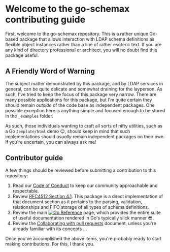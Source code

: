 # Welcome to the go-schemax contributing guide <!-- omit in toc -->

First, welcome to the go-schemax repository. This is a rather unique Go-based package that allows interaction with LDAP schema definitions as flexible object instances rather than a line of rather esoteric text. If you are any kind of directory professional or architect, you will no doubt find this package useful.

## A Friendly Word of Warning

The subject matter demonstrated by this package, and by LDAP services in general, can be quite delicate and somewhat draining for the layperson. As such, I've tried to keep the focus of this package very narrow. There are many possible applications for this package, but I'm quite certain they should remain _outside_ of the code base as independent packages. One possible exception here is anything simple and focused enough to be stored in the `_examples` folder.

As such, those individuals wanting to craft all sorts of nifty utilities, such as a Go `template/html` demo 😉, should keep in mind that such implementations should _usually_ remain independent packages on their own. If you're uncertain, you can always ask me!

## Contributor guide

A few things should be reviewed before submitting a contribution to this repository:

 1. Read our [Code of Conduct](./CODE_OF_CONDUCT.md) to keep our community approachable and respectable.
 2. Review [RFC4512 Section 4.1](https://datatracker.ietf.org/doc/html/rfc4512#section-4.1). This package is a direct implementation of that document section as it pertains to the parsing, validation, relationships and FIFO storage of all types of schema definitions.
 3. Review the main [![Go Reference](https://pkg.go.dev/github.com/JesseCoretta/go-schemax?status.svg)](https://pkg.go.dev/github.com/JesseCoretta/go-schemax) page, which provides the entire suite of useful documentation rendered in Go's typically slick manner 😎.
 4. Review the [Collaborating with pull requests](https://docs.github.com/en/github/collaborating-with-pull-requests) document, unless you're already familiar with its concepts ...

Once you've accomplished the above items, you're probably ready to start making contributions. For this, I thank you.
